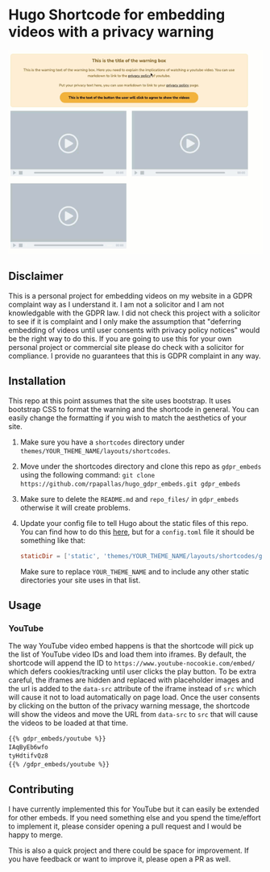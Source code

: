 # Hugo Shortcode for embedding videos with a privacy warning

<p align="center">
  <img src="repo_files/demo.gif">
</p>

## Disclaimer

This is a personal project for embedding videos on my website in a GDPR
complaint way as I understand it. I am not a solicitor and I am not
knowledgable with the GDPR law. I did not check this project with a solicitor
to see if it is complaint and I only make the assumption that "deferring
embedding of videos until user consents with privacy policy notices" would be
the right way to do this. If you are going to use this for your own personal
project or commercial site please do check with a solicitor for compliance. I
provide no guarantees that this is GDPR complaint in any way.

## Installation

This repo at this point assumes that the site uses bootstrap. It uses bootstrap
CSS to format the warning and the shortcode in general. You can easily change
the formatting if you wish to match the aesthetics of your site.

1. Make sure you have a `shortcodes` directory under
   `themes/YOUR_THEME_NAME/layouts/shortcodes`.
2. Move under the shortcodes directory and clone this repo as `gdpr_embeds`
   using the following command: `git clone
   https://github.com/rpapallas/hugo_gdpr_embeds.git gdpr_embeds`
3. Make sure to delete the `README.md` and `repo_files/` in `gdpr_embeds` otherwise it will create
   problems.
4. Update your config file to tell Hugo about the static files of this repo.
   You can find how to do this
   [here](https://gohugo.io/content-management/static-files/), but for a
   `config.toml` file it should be something like that:

   ```toml
   staticDir = ['static', 'themes/YOUR_THEME_NAME/layouts/shortcodes/gdpr_embeds/static']
   ```
   
   Make sure to replace `YOUR_THEME_NAME` and to include any other static
   directories your site uses in that list.

## Usage

### YouTube

The way YouTube video embed happens is that the shortcode will pick up
the list of YouTube video IDs and load them into iframes. By default, the
shortcode will append the ID to `https://www.youtube-nocookie.com/embed/` which
defers cookies/tracking until user clicks the play button. To be extra careful,
the iframes are hidden and replaced with placeholder images and the url is
added to the `data-src` attribute of the iframe instead of `src` 
which will cause it not to load automatically on page load. Once the user
consents by clicking on the button of the privacy warning message, the 
shortcode will show the videos and move the URL from `data-src` to `src` that 
will cause the videos to be loaded at that time.


```md
{{% gdpr_embeds/youtube %}}
IAqByEb6wfo
tyHdtifvQz8
{{% /gdpr_embeds/youtube %}}
```


## Contributing

I have currently implemented this for YouTube but it can easily be extended
for other embeds. If you need something else and you spend the time/effort to
implement it, please consider opening a pull request and I would be happy
to merge.

This is also a quick project and there could be space for improvement. If you 
have feedback or want to improve it, please open a PR as well.
